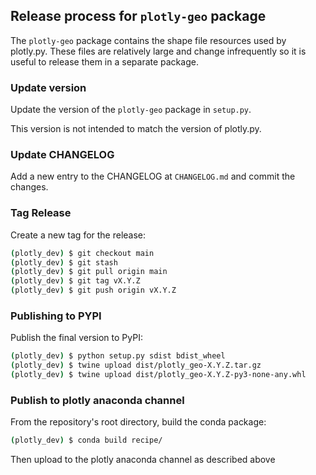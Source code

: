 ## Release process for `plotly-geo` package

The `plotly-geo` package contains the shape file resources used by plotly.py.
These files are relatively large and change infrequently so it is useful
to release them in a separate package.

### Update version

Update the version of the `plotly-geo` package in
`setup.py`.

This version is not intended to match the version of plotly.py.

### Update CHANGELOG

Add a new entry to the CHANGELOG at `CHANGELOG.md`
and commit the changes.

### Tag Release

Create a new tag for the release:

```bash
(plotly_dev) $ git checkout main
(plotly_dev) $ git stash
(plotly_dev) $ git pull origin main
(plotly_dev) $ git tag vX.Y.Z
(plotly_dev) $ git push origin vX.Y.Z
```

### Publishing to PYPI

Publish the final version to PyPI:

```bash
(plotly_dev) $ python setup.py sdist bdist_wheel
(plotly_dev) $ twine upload dist/plotly_geo-X.Y.Z.tar.gz
(plotly_dev) $ twine upload dist/plotly_geo-X.Y.Z-py3-none-any.whl
```

### Publish to plotly anaconda channel

From the repository's root directory, build the conda package:
```bash
(plotly_dev) $ conda build recipe/
```

Then upload to the plotly anaconda channel as described above